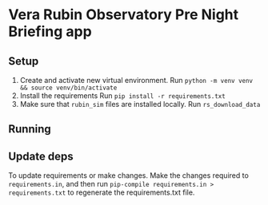 # Vera Rubin Observatory Pre Night Briefing app

## Setup
1. Create and activate new virtual environment. Run `python -m venv venv && source venv/bin/activate`
2. Install the requirements Run `pip install -r requirements.txt`
3. Make sure that `rubin_sim` files are installed locally. Run `rs_download_data`

## Running


## Update deps
To update requirements or make changes. Make the changes required to `requirements.in`, and then run `pip-compile requirements.in > requirements.txt` to regenerate the requirements.txt file.
